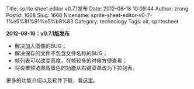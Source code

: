 Title: sprite sheet editor v0.7.1发布
Date: 2012-08-18 10:09:44
Author: zrong
Postid: 1668
Slug: 1668
Nicename: sprite-sheet-editor-v0-7-1%e5%8f%91%e5%b8%83
Category: technology
Tags: air, spritesheet

**2012-08-18：v0.7.1版发布**

-   解决加入图像的BUG；
-   解决保存的文件不包含文件名称的BUG；
-   帧列表可以改变高度，在帧较多的时候方便查看；
-   将设置预览图背景色的功能从右键菜单改为下拉列表。

更多的功能介绍以及软件下载，看[这里](http://zengrong.net/sprite_sheet_editor)。


